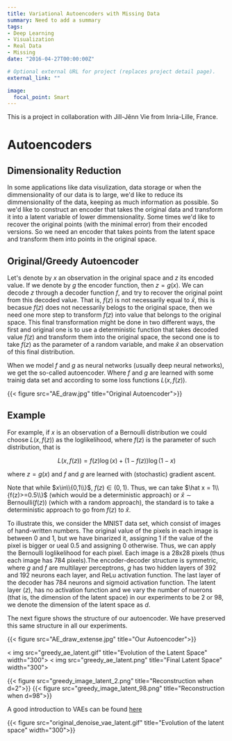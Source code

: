 ```yaml
---
title: Variational Autoencoders with Missing Data
summary: Need to add a summary
tags:
- Deep Learning
- Visualization
- Real Data
- Missing
date: "2016-04-27T00:00:00Z"

# Optional external URL for project (replaces project detail page).
external_link: ""

image:
  focal_point: Smart
---
```


This is a project in collaboration with Jill-Jênn Vie from Inria-Lille, France.

# Autoencoders

## Dimensionality Reduction

In some applications like data visulization, data storage or when the dimmensionality of our data is to large, we'd like to reduce its dimmensionality of the data,
keeping as much information as possible. So we'd like to construct an encoder that takes the original data and transform it into a latent variable of lower
dimmensionality. Some times we'd like to recover the original points (with the minimal error) from their encoded versions.
So we need an encoder that takes points from the latent space and
transform them into points in the original space.

## Original/Greedy Autoencoder

Let's denote by $x$ an observation in the original space and $z$ its encoded value. If we denote by $g$ the encoder function, then $z = g(x)$.
We can decode $z$ through a decoder function $f$,
and try to recover the original point from this decoded value. That is, $f(z)$ is not necessarily equal to $\hat x$, this is becasue $f(z)$ does not necessarily belogs to
the original space, then we need one more step to transform $f(z)$ into value that belongs to the original space.
This final transformation might be done in two different ways, the first
and original one is to use a deterministic function that takes decoded value $f(z)$ and transform them into the original space, the second one is to take $f(z)$ as the
parameter of a random variable, and make $\hat x$ an observation of this final distribution.

When we model $f$ and $g$ as neural networks (usually deep neural networks), we get the so-called autoencoder. Where $f$ and $g$ are learned with some trainig data set
and according to some loss functions $L(x, f(z))$.

{{< figure src="AE_draw.jpg" title="Original Autoencoder">}}

## Example

For example, if $x$ is an observation of a Bernoulli distribution we could choose $L(x,f(z))$ as the loglikelihood, where $f(z)$ is the parameter of such distribution,
that is

$$L(x,f(z)) = f(z)\log(x)+(1-f(z))\log(1-x)$$

where $z = g(x)$ and $f$ and $g$ are learned with (stochastic) gradient ascent.

Note that while $x\in\\{0,1\\}$, $f(z)\in (0,1)$. Thus, we can take $\hat x = 1\\{f(z)>=0.5\\}$ (which would be a deterministic approach) or
$\hat x\sim \text{Bernoulli}(f(z))$ (which with a random approach), the standard is to take a deterministic approach to go from $f(z)$ to $\hat x$.

To illustrate this, we consider the MNIST data set, which consist of images of hand-written numbers. The original value of the pixels in each image is between 0 and 1,
but we have binarized it, assigning 1 if the value of the pixel is bigger or ueal 0.5 and assigning 0 otherwise. Thus, we can apply the Bernoulli loglikelihood for
each pixel. Each image is a 28x28 pixels (thus each image has 784 pixels).The encoder-decoder structure is symmetric, where $g$ and $f$ are multilayer perceptrons,
$g$ has two hidden layers of 392 and 192 neurons each layer, and ReLu activation function. The last layer of the decoder has 784 neurons and sigmoid activation function.
The latent layer ($z$), has no activation function and we vary the number of nuerons (that is, the dimension of the latent space) in our experiments to be 2 or 98,
we denote the dimension of the latent space as $d$.

The next figure shows the structure of our autoencoder. We have preserved this same structure in all our experiments.

{{< figure src="AE_draw_extense.jpg" title="Our Autoencoder">}}

< img src="greedy_ae_latent.gif" title="Evolution of the Latent Space" width="300">
< img src="greedy_ae_latent.png" title="Final Latent Space" width="300">

{{< figure src="greedy_image_latent_2.png" title="Reconstruction when d=2">}}
{{< figure src="greedy_image_latent_98.png" title="Reconstruction when d=98">}}


A good introduction to VAEs can be found <a href="https://towardsdatascience.com/understanding-variational-autoencoders-vaes-f70510919f73" target="_blank"> here </a>

{{< figure src="original_denoise_vae_latent.gif" title="Evolution of the latent space" width="300">}}




